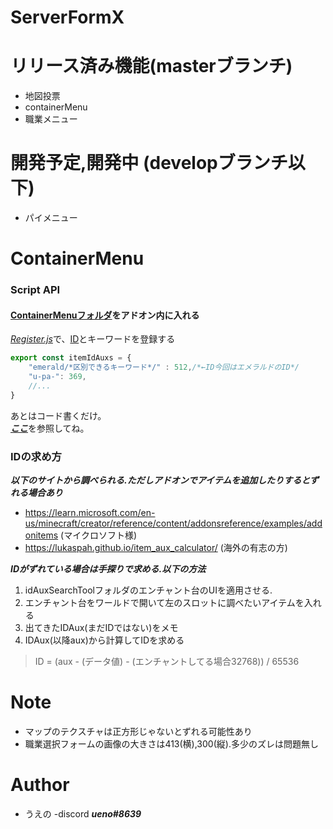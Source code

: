 # ServerFormX

# リリース済み機能(masterブランチ)
* 地図投票
* containerMenu
* 職業メニュー

# 開発予定,開発中 (developブランチ以下)
* パイメニュー

# ContainerMenu

### Script API

#### [ContainerMenuフォルダ](https://github.com/ueno-aki/ServerFormX/tree/main/ContainerMenu)をアドオン内に入れる

[*Register.js*](https://github.com/ueno-aki/ServerFormX/blob/main/ContainerMenu/Register.js)で、[ID](#idの求め方)とキーワードを登録する
```js
export const itemIdAuxs = {
    "emerald/*区別できるキーワード*/" : 512,/*←ID今回はエメラルドのID*/
    "u-pa-": 369,
    //...
}
```

あとはコード書くだけ。  
[***ここ***](https://github.com/ueno-aki/ServerFormX/tree/main/ContainerMenu)を参照してね。


### IDの求め方  
***以下のサイトから調べられる.ただしアドオンでアイテムを追加したりするとずれる場合あり***
* https://learn.microsoft.com/en-us/minecraft/creator/reference/content/addonsreference/examples/addonitems (マイクロソフト様)
* https://lukaspah.github.io/item_aux_calculator/ (海外の有志の方)

***IDがずれている場合は手探りで求める.以下の方法***
1. idAuxSearchToolフォルダのエンチャント台のUIを適用させる.
2. エンチャント台をワールドで開いて左のスロットに調べたいアイテムを入れる
3. 出てきたIDAux(まだIDではない)をメモ
4. IDAux(以降aux)から計算してIDを求める
> ID = (aux - (データ値) - (エンチャントしてる場合32768)) / 65536


# Note
* マップのテクスチャは正方形じゃないとずれる可能性あり
* 職業選択フォームの画像の大きさは413(横),300(縦).多少のズレは問題無し

# Author
* うえの
-discord ***ueno#8639***
